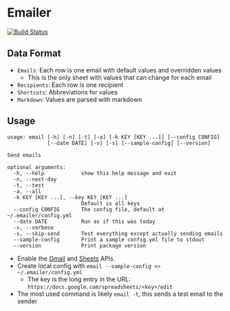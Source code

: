 Emailer
=============
[![Build Status](https://travis-ci.org/WhiteHalmos/emailer.svg?branch=master)](https://travis-ci.org/WhiteHalmos/emailer)

Data Format
-----------------------
- `Emails`: Each row is one email with default values and overridden values
  - This is the only sheet with values that can change for each email
- `Recipients`: Each row is one recipient
- `Shortcuts`: Abbreviations for values
- `Markdown`: Values are parsed with markdown

Usage
-----
    usage: email [-h] [-n] [-t] [-a] [-k KEY [KEY ...]] [--config CONFIG]
                 [--date DATE] [-v] [-s] [--sample-config] [--version]

    Send emails

    optional arguments:
      -h, --help            show this help message and exit
      -n, --next-day
      -t, --test
      -a, --all
      -k KEY [KEY ...], --key KEY [KEY ...]
                            Default is all keys
      --config CONFIG       The config file, default at ~/.emailer/config.yml
      --date DATE           Run as if this was today
      -v, --verbose
      -s, --skip-send       Test everything except actually sending emails
      --sample-config       Print a sample config.yml file to stdout
      --version             Print package version
* Enable the [Gmail](https://developers.google.com/gmail/api/quickstart/python)
  and [Sheets](https://developers.google.com/sheets/api/quickstart/python) APIs.
* Create local config with `email --sample-config >> ~/.emailer/config.yml`
    * The key is the long entry in the URL: `https://docs.google.com/spreadsheets/<key>/edit`
* The most used command is likely `email -t`, this sends a test email to the sender

